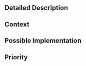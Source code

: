 <!--- Provide a general summary of the proposed Parsons addition in the Title above -->


## Detailed Description
<!--- Provide a detailed description of the change or addition you are proposing -->


## Context
<!--- Why is this change important to you? How would you use it? -->
<!--- How can it benefit other users? -->


## Possible Implementation
<!--- Not obligatory, but suggest an idea for implementing addition or change -->


## Priority
<!--- Please indicate whether adding this feature is high, medium, or low priority for you. If the issue is time-sensitive for you, please let us know when you want it addressed by. -->